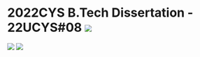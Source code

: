 # 2022CYS B.Tech Dissertation - 22UCYS#08 ![](https://img.shields.io/badge/-Started-darkgreen)
![](https://img.shields.io/badge/Batch-22UCYS-green) ![](https://img.shields.io/badge/Domain-Security-blue) 
